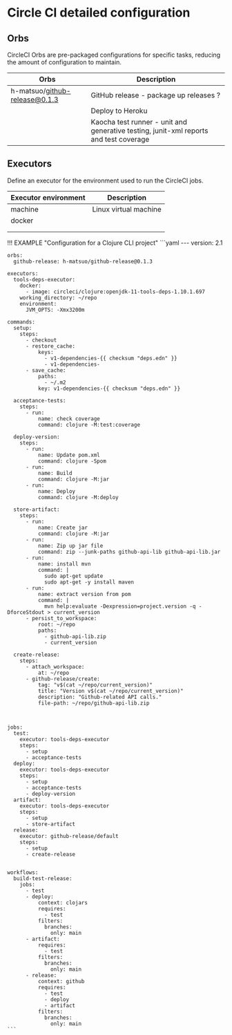 # Circle CI detailed configuration

## Orbs

CircleCI Orbs are pre-packaged configurations for specific tasks, reducing the amount of configuration to maintain.

| Orbs                          | Description                                                                           |
|-------------------------------|---------------------------------------------------------------------------------------|
| h-matsuo/github-release@0.1.3 | GitHub release - package up releases ?                                                |
|                               | Deploy to Heroku                                                                      |
|                               | Kaocha test runner - unit and generative testing, junit-xml reports and test coverage |

## Executors

Define an executor for the environment used to run the CircleCI jobs.

| Executor environment | Description           |
|----------------------|-----------------------|
| machine              | Linux virtual machine |
| docker               |                       |
|                      |                       |
|                      |                       |

!!! EXAMPLE "Configuration for a Clojure CLI project"
    ```yaml
    ---
    version: 2.1

    orbs:
      github-release: h-matsuo/github-release@0.1.3

    executors:
      tools-deps-executor:
        docker:
          - image: circleci/clojure:openjdk-11-tools-deps-1.10.1.697
        working_directory: ~/repo
        environment:
          JVM_OPTS: -Xmx3200m

    commands:
      setup:
        steps:
          - checkout
          - restore_cache:
              keys:
                - v1-dependencies-{{ checksum "deps.edn" }}
                - v1-dependencies-
          - save_cache:
              paths:
                - ~/.m2
              key: v1-dependencies-{{ checksum "deps.edn" }}

      acceptance-tests:
        steps:
          - run:
              name: check coverage
              command: clojure -M:test:coverage

      deploy-version:
        steps:
          - run:
              name: Update pom.xml
              command: clojure -Spom
          - run:
              name: Build
              command: clojure -M:jar
          - run:
              name: Deploy
              command: clojure -M:deploy

      store-artifact:
        steps:
          - run:
              name: Create jar
              command: clojure -M:jar
          - run:
              name: Zip up jar file
              command: zip --junk-paths github-api-lib github-api-lib.jar
          - run:
              name: install mvn
              command: |
                sudo apt-get update
                sudo apt-get -y install maven
          - run:
              name: extract version from pom
              command: |
                mvn help:evaluate -Dexpression=project.version -q -DforceStdout > current_version
          - persist_to_workspace:
              root: ~/repo
              paths:
                - github-api-lib.zip
                - current_version

      create-release:
        steps:
          - attach_workspace:
              at: ~/repo
          - github-release/create:
              tag: "v$(cat ~/repo/current_version)"
              title: "Version v$(cat ~/repo/current_version)"
              description: "Github-related API calls."
              file-path: ~/repo/github-api-lib.zip



    jobs:
      test:
        executor: tools-deps-executor
        steps:
          - setup
          - acceptance-tests
      deploy:
        executor: tools-deps-executor
        steps:
          - setup
          - acceptance-tests
          - deploy-version
      artifact:
        executor: tools-deps-executor
        steps:
          - setup
          - store-artifact
      release:
        executor: github-release/default
        steps:
          - setup
          - create-release


    workflows:
      build-test-release:
        jobs:
          - test
          - deploy:
              context: clojars
              requires:
                - test
              filters:
                branches:
                  only: main
          - artifact:
              requires:
                - test
              filters:
                branches:
                  only: main
          - release:
              context: github
              requires:
                - test
                - deploy
                - artifact
              filters:
                branches:
                  only: main
    ```

